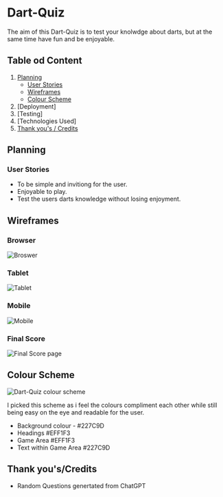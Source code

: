 # Dart-Quiz

The aim of this Dart-Quiz is to test your knolwdge about darts, but at the same time have fun and be enjoyable.

## Table od Content

1. [Planning](#Planning)
     * [User Stories](#UserStories)
     * [Wireframes](#Wirerames)
     * [Colour Scheme](#ColourScheme)
2. [Deployment]
3. [Testing]
4. [Technologies Used]
5. [Thank you's / Credits](#Thankyou's/Credits)


## Planning

### User Stories 

  * To be simple and invitiong for the user.
  * Enjoyable to play.
  * Test the users darts knowledge without losing enjoyment.


## Wireframes

### Browser

![Broswer ](https://github.com/user-attachments/assets/1ab0e065-bd3b-449f-a6c7-37560e1a8a81)

### Tablet

![Tablet](https://github.com/user-attachments/assets/5cfa0b76-d4c7-4017-b88e-86dbbf9dcd60)


### Mobile

![Mobile](https://github.com/user-attachments/assets/24670459-1528-4448-b7b3-4702444ed140)


### Final Score

![Final Score page](https://github.com/user-attachments/assets/2062be02-d3b4-496d-9cee-e35388106e5a)


## Colour Scheme

![Dart-Quiz colour scheme](https://github.com/user-attachments/assets/09fd3fb1-2914-4adc-abd0-c0459cd10781)


I picked this scheme as i feel the colours compliment each other while still being easy on the eye and readable for the user.

* Background colour - #227C9D
* Headings #EFF1F3
* Game Area #EFF1F3
* Text within Game Area #227C9D


## Thank you's/Credits

* Random Questions genertated from ChatGPT


